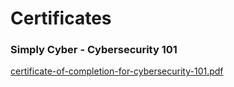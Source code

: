 # Certificates

### Simply Cyber - Cybersecurity 101
[certificate-of-completion-for-cybersecurity-101.pdf](https://github.com/user-attachments/files/17301265/certificate-of-completion-for-cybersecurity-101.pdf)
